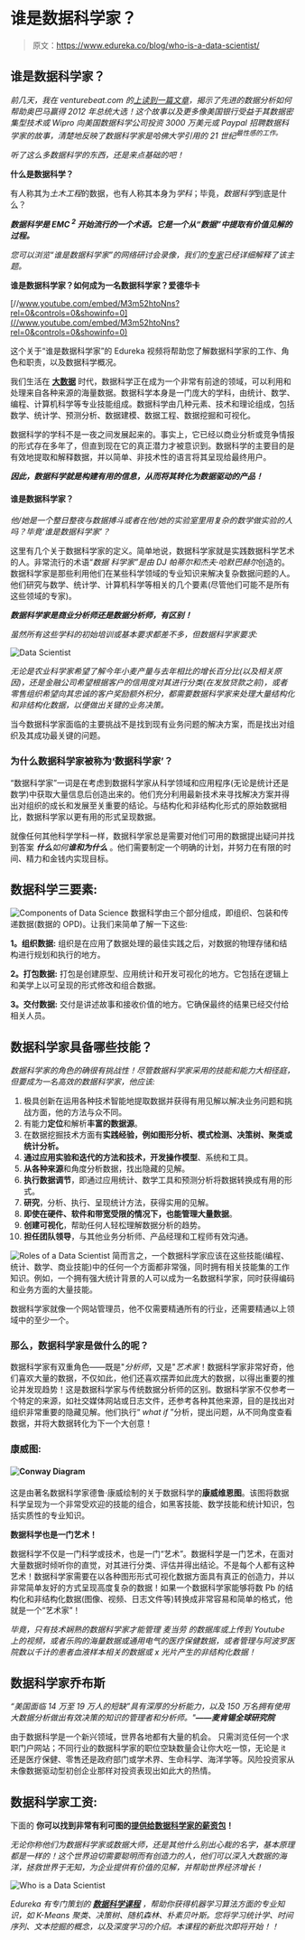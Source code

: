 # 谁是数据科学家？

> 原文：<https://www.edureka.co/blog/who-is-a-data-scientist/>

## **谁是数据科学家？**

*前几天，我在 venturebeat.com 的[上读到一篇文章](http://venturebeat.com/2013/05/19/obama-campaigns-chief-data-guy-gets-candid-about-the-data-strategy-that-won-the-election/)，揭示了先进的数据分析如何帮助奥巴马赢得 2012 年总统大选！这个故事以及更多像美国银行受益于其数据密集型技术或 Wipro 向美国数据科学公司投资 3000 万美元或 Paypal 招聘数据科学家的故事，清楚地反映了数据科学家是哈佛大学引用的 21 世纪<sup>最性感的工作。</sup>*

*听了这么多数据科学的东西，还是来点基础的吧！*

**什么是数据科学？**

有人称其为*土木工程*的数据，也有人称其本身为*学科*；毕竟，*数据科学*到底是什么？

***数据科学是 EMC <sup>2</sup> 开始流行的一个术语。它是一个从“数据”中提取有价值见解的过程。***

*您可以浏览“谁是数据科学家”的网络研讨会录像，我们的[专家](https://www.edureka.co/masters-program/data-scientist-certification)已经详细解释了该主题。*

**谁是数据科学家？如何成为一名数据科学家？爱德华卡**



[//www.youtube.com/embed/M3m52htoNns?rel=0&controls=0&showinfo=0](//www.youtube.com/embed/M3m52htoNns?rel=0&controls=0&showinfo=0)

这个关于“谁是数据科学家”的 Edureka 视频将帮助您了解数据科学家的工作、角色和职责，以及数据科学概况。

我们生活在 [**大数据**](https://www.edureka.co/blog/the-hype-behind-big-data/) 时代，数据科学正在成为一个非常有前途的领域，可以利用和处理来自各种来源的海量数据。数据科学本身是一门庞大的学科，由统计、数学、编程、计算机科学等专业技能组成。数据科学由几种元素、技术和理论组成，包括数学、统计学、预测分析、数据建模、数据工程、数据挖掘和可视化。

数据科学的学科不是一夜之间发展起来的。事实上，它已经以商业分析或竞争情报的形式存在多年了，但直到现在它的真正潜力才被意识到。数据科学的主要目的是有效地提取和解释数据，并以简单、非技术性的语言将其呈现给最终用户。

***因此，数据科学就是构建有用的信息，从而将其转化为数据驱动的产品！***

#### **谁是数据科学家？**

*他/她是一个整日整夜与数据搏斗或者在他/她的实验室里用复杂的数学做实验的人吗？毕竟‘谁是数据科学家’？*

这里有几个关于数据科学家的定义。简单地说，数据科学家就是实践数据科学艺术的人。非常流行的术语“*数据* *科学家”*是由 *DJ 帕蒂尔*和*杰夫·哈默巴赫尔*创造的。数据科学家是那些利用他们在某些科学领域的专业知识来解决复杂数据问题的人。他们研究与数学、统计学、计算机科学等相关的几个要素(尽管他们可能不是所有这些领域的专家)。

***数据科学家是商业分析师还是数据分析师，有区别！***

*虽然所有这些学科的初始培训或基本要求都差不多，但数据科学家要求:*

![Data Scientist](img/98ef767a81c8f1bd648402bb160f83bc.png "Data Scientist")

*无论是农业科学家希望了解今年小麦产量与去年相比的增长百分比(以及相关原因)，还是金融公司希望根据客户的信用度对其进行分类(在发放贷款之前)，或者零售组织希望向其忠诚的客户奖励额外积分，都需要数据科学家来处理大量结构化和非结构化数据，以便做出关键的业务决策。*

当今数据科学家面临的主要挑战不是找到现有业务问题的解决方案，而是找出对组织及其成功最关键的问题。

### **为什么数据科学家被称为‘数据科学家’？**

“数据科学家”一词是在考虑到数据科学家从科学领域和应用程序(无论是统计还是数学)中获取大量信息后创造出来的。他们充分利用最新技术来寻找解决方案并得出对组织的成长和发展至关重要的结论。与结构化和非结构化形式的原始数据相比，数据科学家以更有用的形式呈现数据。

就像任何其他科学学科一样，数据科学家总是需要对他们可用的数据提出疑问并找到答案 ***什么****如何****谁**和**为什么*** 。他们需要制定一个明确的计划，并努力在有限的时间、精力和金钱内实现目标。

## **数据科学三要素:**

![Components of Data Science](img/4aee712521d56d01ac5888a8be01e036.png "Components of Data Science") 数据科学由三个部分组成，即组织、包装和传递数据(数据的 OPD)。让我们来简单了解一下这些:

**1。组织数据:** 组织是在应用了数据处理的最佳实践之后，对数据的物理存储和结构进行规划和执行的地方。

**2。打包数据:** 打包是创建原型、应用统计和开发可视化的地方。它包括在逻辑上和美学上以可呈现的形式修改和组合数据。

**3。交付数据:** 交付是讲述故事和接收价值的地方。它确保最终的结果已经交付给相关人员。

## **数据科学家具备哪些技能？**

*数据科学家的角色的确很有挑战性！尽管数据科学家采用的技能和能力大相径庭，但要成为一名高效的数据科学家，他应该:*

1.  极具创新在运用各种技术智能地提取数据并获得有用见解以解决业务问题和挑战方面，他的方法与众不同。
2.  有能力**定位**和解析**丰富的数据源**。
3.  在数据挖掘技术方面有**实践经验，例如图形分析、模式检测、决策树、聚类或统计分析。**
4.  **通过应用实验和迭代的方法和技术，开发操作模型**、系统和工具。
5.  **从各种来源**和角度分析数据，找出隐藏的见解。
6.  **执行数据调节**，即通过应用统计、数学工具和预测分析将数据转换成有用的形式。
7.  **研究**，分析、执行、呈现统计方法，获得实用的见解。
8.  **即使在硬件、软件和带宽受限的情况下，也能管理大量数据**。
9.  **创建可视化**，帮助任何人轻松理解数据分析的趋势。
10.  **担任团队领导**，与其他业务分析师、产品经理和工程师有效沟通。

![Roles of a Data Scientist](img/b1bcf3778edb31f96d52417f18cd272f.png "Roles of a Data Scientist")  简而言之，一个数据科学家应该在这些技能(编程、统计、数学、商业技能)中的任何一个方面都非常强，同时拥有相关技能集的工作知识。例如，一个拥有强大统计背景的人可以成为一名数据科学家，同时获得编码和业务方面的大量技能。

数据科学家就像一个网站管理员，他不仅需要精通所有的行业，还需要精通以上领域中的至少一个。

### **那么，数据科学家是做什么的呢？**

数据科学家有双重角色——既是"*分析师*，又是"*艺术家*！数据科学家非常好奇，他们喜欢大量的数据，不仅如此，他们还喜欢摆弄如此庞大的数据，以得出重要的推论并发现趋势！这是数据科学家与传统数据分析师的区别。数据科学家不仅参考一个特定的来源，如社交媒体网站或日志文件，还参考各种其他来源，目的是找出对组织非常重要的隐藏见解。他们执行“ *what if* ”分析，提出问题，从不同角度查看数据，并将大数据转化为下一个大创意！

### **康威图:**

#### **![Conway Diagram](img/a3317a12350cee0eafa31c0253d836bd.png "Conway Diagram")**

这是由著名数据科学家德鲁·康威绘制的关于数据科学的**康威维恩图**。该图将数据科学呈现为一个非常受欢迎的技能的组合，如黑客技能、数学技能和统计知识，包括实质性的专业知识。

**数据科学也是一门艺术！**

数据科学不仅是一门科学或技术，也是一门“艺术”。数据科学是一门艺术，在面对大量数据时倾听你的直觉，对其进行分类、评估并得出结论。不是每个人都有这种艺术！数据科学家需要在以各种图形形式可视化数据方面具有真正的创造力，并以非常简单友好的方式呈现高度复杂的数据！如果一个数据科学家能够将数 Pb 的结构化和非结构化数据(图像、视频、日志文件等)转换成非常容易和简单的格式，他就是一个“艺术家”！

*毕竟，只有技术娴熟的数据科学家才能管理* *麦当劳* *的数据库或上传到 Youtube 上的视频，或者乐购的海量数据或通用电气的医疗保健数据，或者管理与阿波罗医院数以千计的患者血液样本相关的数据或 x 光片产生的非结构化数据！*

## **数据科学家乔布斯**

*“美国面临 14 万至 19 万人的短缺”具有深厚的分析能力，以及 150 万名拥有使用大数据分析做出有效决策的知识的管理者和分析师。"****——麦肯锡全球研究院***

由于数据科学是一个新兴领域，世界各地都有大量的机会。 只需浏览任何一个求职门户网站；不同行业的数据科学家的职位空缺数量会让你大吃一惊，无论是 it 还是医疗保健、零售还是政府部门或学术界、生命科学、海洋学等。风险投资家从未像数据驱动型初创企业那样对投资表现出如此大的热情。

## **数据科学家工资:**

下面的 **你可以找到非常有利可图的[提供给数据科学家的薪资包](https://www.edureka.co/blog/data-scientist-salary/)！**

*无论你称他们为数据科学家或数据大师，还是其他什么别出心裁的名字，基本原理都是一样的！这个世界迫切需要聪明而有创造力的人，他们可以深入大数据的海洋，拯救世界于无知，为企业提供有价值的见解，并帮助世界经济增长！*

![Who is a Data Scientist](img/30eda95357e11452770561263bc5c812.png "Who is a Data Scientist")

*Edureka 有专门策划的 **[数据科学课程](https://www.edureka.co/masters-program/data-scientist-certification)** ，帮助你获得机器学习算法方面的专业知识，如 K-Means 聚类、决策树、随机森林、朴素贝叶斯。您将学习统计学、时间序列、文本挖掘的概念，以及深度学习的介绍。本课程的新批次即将开始！！*